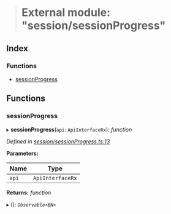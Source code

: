 > # External module: "session/sessionProgress"

## Index

### Functions

* [sessionProgress](_session_sessionprogress_.md#sessionprogress)

## Functions

###  sessionProgress

▸ **sessionProgress**(`api`: `ApiInterfaceRx`): *function*

*Defined in [session/sessionProgress.ts:13](https://github.com/polkadot-js/api/blob/5899304/packages/api-derive/src/session/sessionProgress.ts#L13)*

**Parameters:**

Name | Type |
------ | ------ |
`api` | `ApiInterfaceRx` |

**Returns:** *function*

▸ (): *`Observable<BN>`*